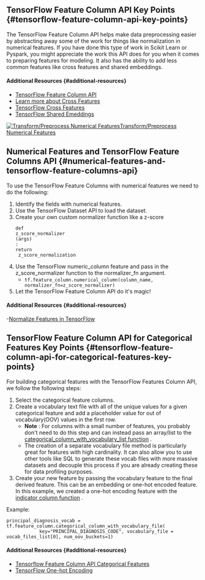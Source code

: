 ## TensorFlow Feature Column API Key Points {#tensorflow-feature-column-api-key-points}

The TensorFlow Feature Column API helps make data preprocessing easier by abstracting away some of the work for things like normalization in numerical features. If you have done this type of work in Scikit Learn or Pyspark, you might appreciate the work this API does for you when it comes to preparing features for modeling. It also has the ability to add less common features like cross features and shared embeddings.

#### Additional Resources {#additional-resources}

* [TensorFlow Feature Column API](https://www.tensorflow.org/api_docs/python/tf/feature_column)
* [Learn more about Cross Features](https://developers.google.com/machine-learning/crash-course/feature-crosses/video-lecture)
* [TensorFlow Cross Features](https://www.tensorflow.org/api_docs/python/tf/feature_column/crossed_column)
* [TensorFlow Shared Emeddings](https://www.tensorflow.org/api_docs/python/tf/feature_column/shared_embeddings)

[![](https://video.udacity-data.com/topher/2020/April/5e90d94a_l3-ehr-data-transformations-and-tensorflow-feature-engineering-11/l3-ehr-data-transformations-and-tensorflow-feature-engineering-11.jpg "Transform/Preprocess Numerical Features")Transform/Preprocess Numerical Features](https://classroom.udacity.com/nanodegrees/nd320-beta/parts/2ca838f8-e10d-4038-8426-d47eb4a20a62/modules/1644460b-a828-4443-ad8c-bbcca3151a30/lessons/e8ba701a-3efd-4d33-8e73-cbb55ab9a311/concepts/94e8379b-64a9-4198-9975-90d0fd0d3d75#)

## Numerical Features and TensorFlow Feature Columns API {#numerical-features-and-tensorflow-feature-columns-api}

To use the TensorFlow Feature Columns with numerical features we need to do the following:

1. Identify the fields with numerical features.
2. Use the TensorFlow Dataset API to load the dataset.
3. Create your own custom normalizer function like a z-score
   ```
   def
   z_score_normalizer
   (args)
   :
   return
    z_score_normalization

   ```
4. Use the TensorFlow numeric\_column feature and pass in the z\_score\_normalizer function to the normalizer\_fn argument.
   * `tf.feature_column.numerical_column(column_name, normalizer_fn=z_score_normalizer)`
5. Let the TensorFlow Feature Column API do it's magic!

#### Additional Resources {#additional-resources}

-[Normalize Features in TensorFlow](https://towardsdatascience.com/how-to-normalize-features-in-tensorflow-5b7b0e3a4177)

## TensorFlow Feature Column API for Categorical Features Key Points {#tensorflow-feature-column-api-for-categorical-features-key-points}

For building categorical features with the TensorFlow Features Column API, we follow the following steps:

1. Select the categorical feature columns.
2. Create a vocabulary text file with all of the unique values for a given categorical feature and add a placeholder value for out of vocabulary\(OOV\) values in the first row.
   * **Note**
     : For columns with a small number of features, you probably don't need to do this step and can instead pass an array/list to the
     [categorical\_column\_with\_vocabulary\_list function](https://www.tensorflow.org/api_docs/python/tf/feature_column/categorical_column_with_vocabulary_list)
     .
   * The creation of a separate vocabulary file method is particularly great for features with high cardinality. It can also allow you to use other tools like SQL to generate these vocab files with more massive datasets and decouple this process if you are already creating these for data profiling purposes.
3. Create your new feature by passing the vocabulary feature to the final derived feature. This can be an embedding or one-hot encoded feature. In this example, we created a one-hot encoding feature with the
   [indicator column function](https://www.tensorflow.org/api_docs/python/tf/feature_column/indicator_column)
   .

Example:

```
principal_diagnosis_vocab = tf.feature_column.categorical_column_with_vocabulary_file(
            key="PRINCIPAL_DIAGNOSIS_CODE", vocabulary_file = vocab_files_list[0], num_oov_buckets=1)
```

#### Additional Resources {#additional-resources}

* [Tensorflow Feature Column API Categorical Features](https://www.tensorflow.org/api_docs/python/tf/feature_column/categorical_column_with_vocabulary_file)
* [TensorFlow One-hot Encoding](https://www.tensorflow.org/api_docs/python/tf/one_hot)



